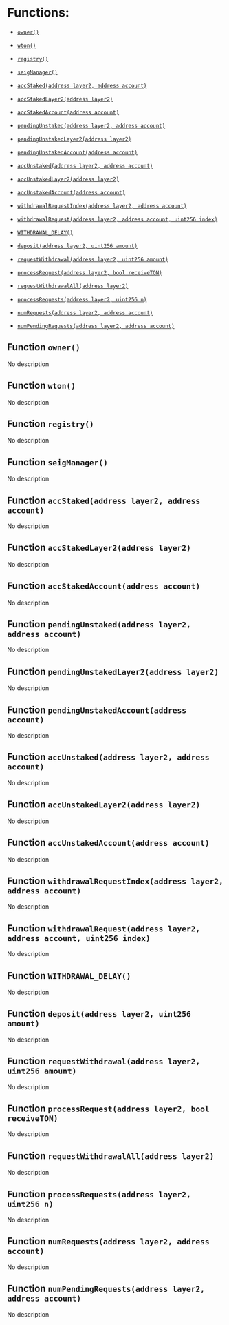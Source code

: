 # Functions:

- [`owner()`](#IDepositManager-owner--)

- [`wton()`](#IDepositManager-wton--)

- [`registry()`](#IDepositManager-registry--)

- [`seigManager()`](#IDepositManager-seigManager--)

- [`accStaked(address layer2, address account)`](#IDepositManager-accStaked-address-address-)

- [`accStakedLayer2(address layer2)`](#IDepositManager-accStakedLayer2-address-)

- [`accStakedAccount(address account)`](#IDepositManager-accStakedAccount-address-)

- [`pendingUnstaked(address layer2, address account)`](#IDepositManager-pendingUnstaked-address-address-)

- [`pendingUnstakedLayer2(address layer2)`](#IDepositManager-pendingUnstakedLayer2-address-)

- [`pendingUnstakedAccount(address account)`](#IDepositManager-pendingUnstakedAccount-address-)

- [`accUnstaked(address layer2, address account)`](#IDepositManager-accUnstaked-address-address-)

- [`accUnstakedLayer2(address layer2)`](#IDepositManager-accUnstakedLayer2-address-)

- [`accUnstakedAccount(address account)`](#IDepositManager-accUnstakedAccount-address-)

- [`withdrawalRequestIndex(address layer2, address account)`](#IDepositManager-withdrawalRequestIndex-address-address-)

- [`withdrawalRequest(address layer2, address account, uint256 index)`](#IDepositManager-withdrawalRequest-address-address-uint256-)

- [`WITHDRAWAL_DELAY()`](#IDepositManager-WITHDRAWAL_DELAY--)

- [`deposit(address layer2, uint256 amount)`](#IDepositManager-deposit-address-uint256-)

- [`requestWithdrawal(address layer2, uint256 amount)`](#IDepositManager-requestWithdrawal-address-uint256-)

- [`processRequest(address layer2, bool receiveTON)`](#IDepositManager-processRequest-address-bool-)

- [`requestWithdrawalAll(address layer2)`](#IDepositManager-requestWithdrawalAll-address-)

- [`processRequests(address layer2, uint256 n)`](#IDepositManager-processRequests-address-uint256-)

- [`numRequests(address layer2, address account)`](#IDepositManager-numRequests-address-address-)

- [`numPendingRequests(address layer2, address account)`](#IDepositManager-numPendingRequests-address-address-)

## Function `owner() `

No description

## Function `wton() `

No description

## Function `registry() `

No description

## Function `seigManager() `

No description

## Function `accStaked(address layer2, address account) `

No description

## Function `accStakedLayer2(address layer2) `

No description

## Function `accStakedAccount(address account) `

No description

## Function `pendingUnstaked(address layer2, address account) `

No description

## Function `pendingUnstakedLayer2(address layer2) `

No description

## Function `pendingUnstakedAccount(address account) `

No description

## Function `accUnstaked(address layer2, address account) `

No description

## Function `accUnstakedLayer2(address layer2) `

No description

## Function `accUnstakedAccount(address account) `

No description

## Function `withdrawalRequestIndex(address layer2, address account) `

No description

## Function `withdrawalRequest(address layer2, address account, uint256 index) `

No description

## Function `WITHDRAWAL_DELAY() `

No description

## Function `deposit(address layer2, uint256 amount) `

No description

## Function `requestWithdrawal(address layer2, uint256 amount) `

No description

## Function `processRequest(address layer2, bool receiveTON) `

No description

## Function `requestWithdrawalAll(address layer2) `

No description

## Function `processRequests(address layer2, uint256 n) `

No description

## Function `numRequests(address layer2, address account) `

No description

## Function `numPendingRequests(address layer2, address account) `

No description
